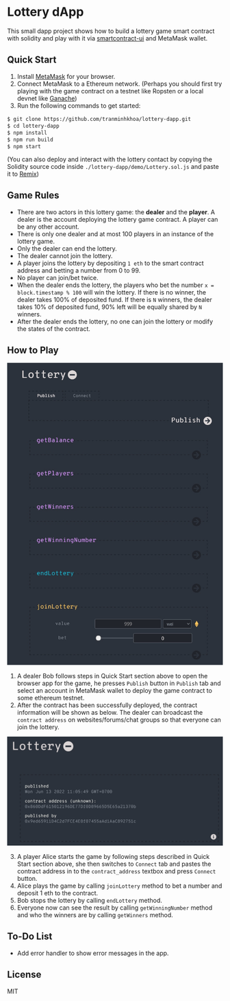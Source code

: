 # Lottery dApp

This small dapp project shows how to build a lottery game smart contract with solidity and play with it via [smartcontract-ui](https://github.com/ninabreznik/smartcontract-UI) and MetaMask wallet.


## Quick Start

1. Install [MetaMask](https://metamask.io/download/) for your browser.
2. Connect MetaMask to a Ethereum network. (Perhaps you should first try playing with the game contract on a testnet like Ropsten or a local devnet like [Ganache](https://trufflesuite.com/ganache/))
3. Run the following commands to get started:
```
$ git clone https://github.com/tranminhkhoa/lottery-dapp.git
$ cd lottery-dapp
$ npm install
$ npm run build
$ npm start
```

(You can also deploy and interact with the lottery contact by copying the Solidity source code inside `./lottery-dapp/demo/Lottery.sol.js` and paste it to [Remix](https://remix.ethereum.org))

## Game Rules
- There are two actors in this lottery game: the **dealer** and the **player**. A dealer is the account deploying the lottery game contract. A player can be any other account.
- There is only one dealer and at most 100 players in an instance of the lottery game.
- Only the dealer can end the lottery.
- The dealer cannot join the lottery.
- A player joins the lottery by depositing `1 eth` to the smart contract address and betting a number from 0 to 99.
- No player can join/bet twice.
- When the dealer ends the lottery, the players who bet the number `x = block.timestamp % 100` will win the lottery. If there is no winner, the dealer takes 100% of deposited fund. If there is `N` winners, the dealer takes 10% of deposited fund, 90% left will be equally shared by `N` winners.
- After the dealer ends the lottery, no one can join the lottery or modify the states of the contract.

## How to Play

![alt text](./screenshots/gui.jpg)

1. A dealer Bob follows steps in Quick Start section above to open the browser app for the game, he presses `Publish` button in `Publish` tab and select an account in MetaMask wallet to deploy the game contract to some ethereum testnet.
2. After the contract has been successfully deployed, the contract information will be shown as below. The dealer can broadcast the `contract address` on websites/forums/chat groups so that everyone can join the lottery.

![alt text](./screenshots/info.jpg)

3. A player Alice starts the game by following steps described in Quick Start section above, she then switches to `Connect` tab and pastes the contract address in to the `contract_address` textbox and press `Connect` button.
4. Alice plays the game by calling `joinLottery` method to bet a number and deposit 1 eth to the contract.
5. Bob stops the lottery by calling `endLottery` method.
6. Everyone now can see the result by calling `getWinningNumber` method and who the winners are by calling `getWinners` method.

## To-Do List
- Add error handler to show error messages in the app.

## License

MIT
